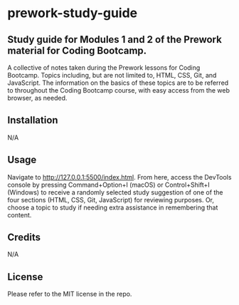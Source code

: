# prework-study-guide

## Study guide for Modules 1 and 2 of the Prework material for Coding Bootcamp.

A collective of notes taken during the Prework lessons for Coding Bootcamp. Topics including, but are not limited to, HTML, CSS, Git, and JavaScript. The information on the basics of these topics are to be referred to throughout the Coding Bootcamp course, with easy access from the web browser, as needed.

## Installation

N/A

## Usage

Navigate to http://127.0.0.1:5500/index.html. From here, access the DevTools console by pressing Command+Option+I (macOS) or Control+Shift+I (Windows) to receive a randomly selected study suggestion of one of the four sections (HTML, CSS, Git, JavaScript) for reviewing purposes. Or, choose a topic to study if needing extra assistance in remembering that content.

## Credits

N/A

## License

Please refer to the MIT license in the repo.

